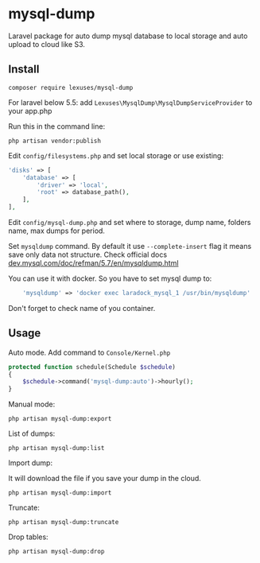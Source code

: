 # mysql-dump
Laravel package for auto dump mysql database to local storage and auto upload to cloud like S3.

## Install

```
composer require lexuses/mysql-dump
```

For laravel below 5.5: add ```Lexuses\MysqlDump\MysqlDumpServiceProvider``` to your app.php 

Run this in the command line:
```
php artisan vendor:publish
```

Edit ```config/filesystems.php``` and set local storage or use existing:
```php
'disks' => [
    'database' => [
        'driver' => 'local',
        'root' => database_path(),
    ],
],
```

Edit ```config/mysql-dump.php``` and set where to storage, dump name, folders name, max dumps for period.

Set ```mysqldump``` command. By default it use ```--complete-insert``` flag it means save only data not structure. Check official docs [dev.mysql.com/doc/refman/5.7/en/mysqldump.html](https://dev.mysql.com/doc/refman/5.7/en/mysqldump.html)

You can use it with docker. So you have to set mysql dump to:
```php
    'mysqldump' => 'docker exec laradock_mysql_1 /usr/bin/mysqldump'
```
Don't forget to check name of you container.

## Usage
Auto mode. Add command to ```Console/Kernel.php```

```php
protected function schedule(Schedule $schedule)
{
    $schedule->command('mysql-dump:auto')->hourly();
}
```

Manual mode:
```
php artisan mysql-dump:export
```

List of dumps:
```
php artisan mysql-dump:list
```

Import dump:

It will download the file if you save your dump in the cloud. 
```
php artisan mysql-dump:import
```

Truncate:
```
php artisan mysql-dump:truncate
```

Drop tables:
```
php artisan mysql-dump:drop
```
